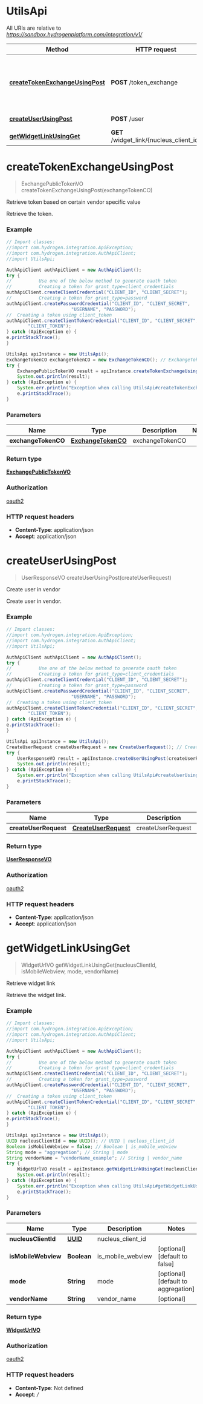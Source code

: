 # UtilsApi

All URIs are relative to *https://sandbox.hydrogenplatform.com/integration/v1/*

Method | HTTP request | Description
------------- | ------------- | -------------
[**createTokenExchangeUsingPost**](UtilsApi.md#createTokenExchangeUsingPost) | **POST** /token_exchange | Retrieve token based on certain vendor specific value
[**createUserUsingPost**](UtilsApi.md#createUserUsingPost) | **POST** /user | Create user in vendor
[**getWidgetLinkUsingGet**](UtilsApi.md#getWidgetLinkUsingGet) | **GET** /widget_link/{nucleus_client_id} | Retrieve widget link


<a name="createTokenExchangeUsingPost"></a>
# **createTokenExchangeUsingPost**
> ExchangePublicTokenVO createTokenExchangeUsingPost(exchangeTokenCO)

Retrieve token based on certain vendor specific value

Retrieve the token.

### Example
```java
// Import classes:
//import com.hydrogen.integration.ApiException;
//import com.hydrogen.integration.AuthApiClient;
//import UtilsApi;

AuthApiClient authApiClient = new AuthApiClient();
try {
//          Use one of the below method to generate oauth token        
//          Creating a token for grant_type=client_credentials            
authApiClient.createClientCredential("CLIENT_ID", "CLIENT_SECRET");
//          Creating a token for grant_type=password
authApiClient.createPasswordCredential("CLIENT_ID", "CLIENT_SECRET",
                        "USERNAME", "PASSWORD");     
//  Creating a token using client_token
authApiClient.createClientTokenCredential("CLIENT_ID", "CLIENT_SECRET",
        "CLIENT_TOKEN");      
} catch (ApiException e) {
e.printStackTrace();
}

UtilsApi apiInstance = new UtilsApi();
ExchangeTokenCO exchangeTokenCO = new ExchangeTokenCO(); // ExchangeTokenCO | exchangeTokenCO
try {
    ExchangePublicTokenVO result = apiInstance.createTokenExchangeUsingPost(exchangeTokenCO);
    System.out.println(result);
} catch (ApiException e) {
    System.err.println("Exception when calling UtilsApi#createTokenExchangeUsingPost");
    e.printStackTrace();
}
```

### Parameters

Name | Type | Description  | Notes
------------- | ------------- | ------------- | -------------
 **exchangeTokenCO** | [**ExchangeTokenCO**](ExchangeTokenCO.md)| exchangeTokenCO |

### Return type

[**ExchangePublicTokenVO**](ExchangePublicTokenVO.md)

### Authorization

[oauth2](../README.md#oauth2)

### HTTP request headers

 - **Content-Type**: application/json
 - **Accept**: application/json

<a name="createUserUsingPost"></a>
# **createUserUsingPost**
> UserResponseVO createUserUsingPost(createUserRequest)

Create user in vendor

Create user in vendor.

### Example
```java
// Import classes:
//import com.hydrogen.integration.ApiException;
//import com.hydrogen.integration.AuthApiClient;
//import UtilsApi;

AuthApiClient authApiClient = new AuthApiClient();
try {
//          Use one of the below method to generate oauth token        
//          Creating a token for grant_type=client_credentials            
authApiClient.createClientCredential("CLIENT_ID", "CLIENT_SECRET");
//          Creating a token for grant_type=password
authApiClient.createPasswordCredential("CLIENT_ID", "CLIENT_SECRET",
                        "USERNAME", "PASSWORD");     
//  Creating a token using client_token
authApiClient.createClientTokenCredential("CLIENT_ID", "CLIENT_SECRET",
        "CLIENT_TOKEN");      
} catch (ApiException e) {
e.printStackTrace();
}

UtilsApi apiInstance = new UtilsApi();
CreateUserRequest createUserRequest = new CreateUserRequest(); // CreateUserRequest | createUserRequest
try {
    UserResponseVO result = apiInstance.createUserUsingPost(createUserRequest);
    System.out.println(result);
} catch (ApiException e) {
    System.err.println("Exception when calling UtilsApi#createUserUsingPost");
    e.printStackTrace();
}
```

### Parameters

Name | Type | Description  | Notes
------------- | ------------- | ------------- | -------------
 **createUserRequest** | [**CreateUserRequest**](CreateUserRequest.md)| createUserRequest |

### Return type

[**UserResponseVO**](UserResponseVO.md)

### Authorization

[oauth2](../README.md#oauth2)

### HTTP request headers

 - **Content-Type**: application/json
 - **Accept**: application/json

<a name="getWidgetLinkUsingGet"></a>
# **getWidgetLinkUsingGet**
> WidgetUrlVO getWidgetLinkUsingGet(nucleusClientId, isMobileWebview, mode, vendorName)

Retrieve widget link

Retrieve the widget link.

### Example
```java
// Import classes:
//import com.hydrogen.integration.ApiException;
//import com.hydrogen.integration.AuthApiClient;
//import UtilsApi;

AuthApiClient authApiClient = new AuthApiClient();
try {
//          Use one of the below method to generate oauth token        
//          Creating a token for grant_type=client_credentials            
authApiClient.createClientCredential("CLIENT_ID", "CLIENT_SECRET");
//          Creating a token for grant_type=password
authApiClient.createPasswordCredential("CLIENT_ID", "CLIENT_SECRET",
                        "USERNAME", "PASSWORD");     
//  Creating a token using client_token
authApiClient.createClientTokenCredential("CLIENT_ID", "CLIENT_SECRET",
        "CLIENT_TOKEN");      
} catch (ApiException e) {
e.printStackTrace();
}

UtilsApi apiInstance = new UtilsApi();
UUID nucleusClientId = new UUID(); // UUID | nucleus_client_id
Boolean isMobileWebview = false; // Boolean | is_mobile_webview
String mode = "aggregation"; // String | mode
String vendorName = "vendorName_example"; // String | vendor_name
try {
    WidgetUrlVO result = apiInstance.getWidgetLinkUsingGet(nucleusClientId, isMobileWebview, mode, vendorName);
    System.out.println(result);
} catch (ApiException e) {
    System.err.println("Exception when calling UtilsApi#getWidgetLinkUsingGet");
    e.printStackTrace();
}
```

### Parameters

Name | Type | Description  | Notes
------------- | ------------- | ------------- | -------------
 **nucleusClientId** | [**UUID**](.md)| nucleus_client_id |
 **isMobileWebview** | **Boolean**| is_mobile_webview | [optional] [default to false]
 **mode** | **String**| mode | [optional] [default to aggregation]
 **vendorName** | **String**| vendor_name | [optional]

### Return type

[**WidgetUrlVO**](WidgetUrlVO.md)

### Authorization

[oauth2](../README.md#oauth2)

### HTTP request headers

 - **Content-Type**: Not defined
 - **Accept**: */*

